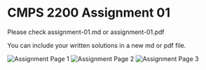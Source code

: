# CMPS 2200  Assignment 01

Please check assignment-01.md or assignment-01.pdf

You can include your written solutions in a new md or pdf file.

![Assignment Page 1](images/assignment01.png "Assignment Page 1")
![Assignment Page 2](images/assignment02.png "Assignment Page 2")
![Assignment Page 3](images/assignment03.png "Assignment Page 2")

